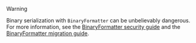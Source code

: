 > [!WARNING]
> Binary serialization with `BinaryFormatter` can be unbelievably dangerous. For more information, see the [BinaryFormatter security guide](../docs/standard/serialization/binaryformatter-security-guide.md) and the [BinaryFormatter migration guide](../docs/standard/serialization/binaryformatter-migration-guide/index.md).
